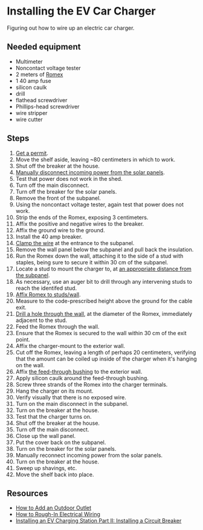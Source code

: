 # Installing the EV Car Charger
Figuring out how to wire up an electric car charger.

## Needed equipment

* Multimeter
* Noncontact voltage tester
* 2 meters of [Romex](https://github.com/waldoj/car-charger/issues/2)
* 1 40 amp fuse
* silicon caulk
* drill
* flathead screwdriver
* Phillips-head screwdriver
* wire stripper
* wire cutter

## Steps

1. [Get a permit](https://github.com/waldoj/car-charger/issues/3).
1. Move the shelf aside, leaving ~80 centimeters in which to work.
1. Shut off the breaker at the house.
1. [Manually disconnect incoming power from the solar panels](https://github.com/waldoj/car-charger/issues/5).
1. Test that power does not work in the shed.
1. Turn off the main disconnect.
1. Turn off the breaker for the solar panels.
1. Remove the front of the subpanel.
2. Using the noncontact voltage tester, again test that power does not work.
1. Strip the ends of the Romex, exposing 3 centimeters.
1. Affix the positive and negative wires to the breaker.
1. Affix the ground wire to the ground.
1. Install the 40 amp breaker.
1. [Clamp the wire](https://github.com/waldoj/car-charger/issues/8) at the entrance to the subpanel.
1. Remove the wall panel below the subpanel and pull back the insulation.
1. Run the Romex down the wall, attaching it to the side of a stud with staples, being sure to secure it within 30 cm of the subpanel.
1. Locate a stud to mount the charger to, at [an appropriate distance from the subpanel](https://github.com/waldoj/car-charger/issues/1).
1. As necessary, use an auger bit to drill through any intervening studs to reach the identifed stud.
1. [Affix Romex to studs/wall](https://github.com/waldoj/car-charger/issues/1).
1. Measure to the code-prescribed height above the ground for the cable exit.
1. [Drill a hole through the wall](https://github.com/waldoj/car-charger/issues/7), at the diameter of the Romex, immediately adjacent to the stud.
1. Feed the Romex through the wall.
1. Ensure that the Romex is secured to the wall within 30 cm of the exit point.
1. Affix the charger-mount to the exterior wall.
1. Cut off the Romex, leaving a length of perhaps 20 centimeters, verifying that the amount can be coiled up inside of the charger when it's hanging on the wall.
1. Affix [the feed-through bushing](https://github.com/waldoj/car-charger/issues/4) to the exterior wall.
1. Apply silicon caulk around the feed-through bushing.
1. Screw three strands of the Romex into the charger terminals.
1. Hang the charger on its mount.
1. Verify visually that there is no exposed wire.
1. Turn on the main disconnect in the subpanel.
1. Turn on the breaker at the house.
1. Test that the charger turns on.
1. Shut off the breaker at the house.
1. Turn off the main disconnect.
1. Close up the wall panel.
1. Put the cover back on the subpanel.
1. Turn on the breaker for the solar panels.
1. Manually reconnect incoming power from the solar panels.
1. Turn on the breaker at the house.
1. Sweep up shavings, etc.
1. Move the shelf back into place.

## Resources
* [How to Add an Outdoor Outlet](https://www.familyhandyman.com/electrical/wiring-outlets/how-to-add-an-outdoor-outlet/view-all/)
* [How to Rough-In Electrical Wiring](https://www.familyhandyman.com/electrical/wiring/how-to-roughin-electrical-wiring/view-all/)
* [Installing an EV Charging Station Part II: Installing a Circuit Breaker](https://www.youtube.com/watch?v=bm0fOPg_VDs)
